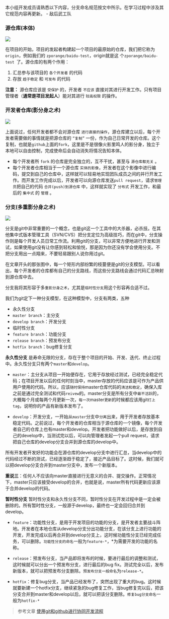 本小组开发成员请熟悉以下内容，分支命名规范按文中所示。在学习过程中涉及其它规范内容再更新。  - 敌后武工队



### **源仓库(本体)**
![](http://ww3.sinaimg.cn/large/005BmbB6jw1f1o4a1jiq7j307x0a7js0.jpg)

在项目的开始，项目的发起者构建起一个项目的最原始的仓库，我们把它称为`origin`，例如我们的 `zporange/baidu-test`，origin就是这 个`zporange/baidu-test `了。源仓库的有两个作用：

1. 汇总参与该项目的 `各个开发者` 的代码
2. 存放 `趋于稳定` 和 `可发布` 的代码
&nbsp;

**注意：** 
源仓库应该是 `受保护` 的，开发者 `不应该` 直接对其进行开发工作。只有项目管理者（**通常是项目发起人**）能对其进行 `较高权限` 的操作。
&nbsp;
### **开发者仓库(影分身之术)**
![](http://ww3.sinaimg.cn/large/005BmbB6jw1f1o3wwr2ukj30fu0a7gn4.jpg)

上面说过，任何开发者都不会对源仓库 `进行直接的操作`，源仓库建立以后，每个开发者需要做的事情就是把源仓库的 `“复制”` 一份，作为自己日常开发的仓库。这个复制，也就是`github`上面的`fork`，这里是不是很像火影里鸣人的影分身，独立于本地可以自由控制，完成使命后会自动消失将情况告知本体。

- 每个开发者所 `fork` 的仓库是完全独立的，互不干扰，甚至与 `源仓库都无关` 。
- 每个开发者仓库相当于一个源仓库 `实体的影像`，开发者在这个影像中进行编码，提交到自己的仓库中，这样就可以轻易地实现团队成员之间的并行开发工作。而开发工作完成以后，开发者可以向源仓库发送`pull request`，请求`管理员`把自己的代码 `合并(push)到源仓库` 中，这样就实现了 `分布式` 开发工作，和最后的 `集中式` 的 `管理` 。
&nbsp;

### **分支(多重影分身之术)**
![](http://ww1.sinaimg.cn/large/005BmbB6jw1f1o4gg8sgbj30np0a7mzm.jpg)

分支是git中非常重要的一个概念，也是git这一个工具中的大杀器，必杀技。在其他集中式版本管理工具（SVN/CVS）把分支定位为高级技巧，而在git中，分支操作则是每个开发人员日常工作流。利用git的分支，可以非常方便地进行开发和测试，如果使用git没有让你感到轻松和愉悦，那是因为你还没有学会使用分支。不把分支用出一点翔来，不要轻易跟别人说你用过git。

在文章开头的那张图中，每一个矩形内部纷繁的枝蔓便是git的分支模型。可以看出，每个开发者的仓库都有自己的分支路线，而这些分支路线会通过代码汇总映射到源仓库中去。

分支我将其形容于多`重影分身之术`，尤其是`临时性分支`用这个形容再合适不过。

我们为git定下一种分支模型，在这种模型中，分支有两类，五种

- 永久性分支
 - `master branch`：主分支
 - `develop branch`：开发分支
- 临时性分支
 - `feature branch`：功能分支
 - `release branch`：预发布分支
 - `hotfix branch`：bug修复分支

**永久性分支**
是寿命无限的分支，存在于整个项目的开始、开发、迭代、终止过程中。永久性分支只有两个`master`和`develop`。

- `master`：主分支从项目一开始便存在，它用于存放经过测试，已经完全稳定代码；在项目开发以后的任何时刻当中，master存放的代码应该是可作为产品供用户使用的代码。所以，应该`随时保持`master仓库代码的`清洁和稳定`，确保入库之前是通过完全测试和代码`reivew`的。master分支是所有分支中`最不活跃`的，大概每个月或每两个月更新一次，`每一次`master`更新`的时候都应该用git`打上tag`，说明你的产品有新版本发布了。

- `develop`：开发分支，一开始从`master`分支中`分离`出来，用于开发者存放基本稳定代码。之前说过，每个开发者的仓库相当于源仓库的一个镜像，每个开发者自己的仓库上也有master和develop。开发者把功能做好以后，是存放到自己的develop中，当测试完以后，可以向管理者发起一个pull request，请求把自己仓库的develop分支合并到源仓库的develop中。

所有开发者开发好的功能会在源仓库的develop分支中进行汇总，当develop中的代码经过不断的测试，已经逐渐趋于稳定了，接近产品目标了。这时候，我们就可以把develop分支合并到master分支中，发布一个新版本。

**重说三**：任何人不应该向master直接进行无意义的合并、提交操作。正常情况下，master只应该接受develop的合并，也就是说，master所有代码更新应该源于合并develop的代码。

**暂时性分支**
暂时性分支和永久性分支不同，暂时性分支在开发过程中是一定会被删除的。所有暂时性分支，一般源于develop，最终也一定会回归合并到develop。

- `feature`：功能性分支，是用于开发项目的功能的分支，是开发者主要战斗阵地。开发者在本地仓库从develop分支分出功能分支，在该分支上进行功能的开发，开发完成以后再合并到develop分支上，这时候功能性分支已经完成任务，可以删除。`功能性分支的命名`一般为`feature-*`，*为需要开发的功能的名称。

- `release`：预发布分支，当产品即将发布的时候，要进行最后的调整和测试，这时候就可以分出一个预发布分支，进行最后的bug fix。测试完全以后，发布新版本，就可以把预发布分支删除。`预发布分支一般命名`为`release-*`。

- `hotfix`：修复bug分支，当产品已经发布了，突然出现了重大的bug。这时候就要新建一个hotfix分支，继续紧急的bug修复工作，当bug修复完以后，把该分支合并到master和develop以后，就可以把该分支删除。`修复bug分支命名`一般为`hotfix-*`

> 参考文章
 [使用git和github进行协同开发流程](https://github.com/livoras/blog/issues/7)